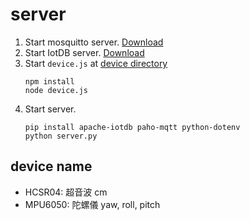 # server

1. Start mosquitto server. [Download](https://mosquitto.org/download/)
2. Start IotDB server. [Download](https://iotdb.apache.org/Download/)
3. Start `device.js` at [device directory](../device/README.md)
   ```
   npm install
   node device.js
   ```
4. Start server.
    ```
    pip install apache-iotdb paho-mqtt python-dotenv
    python server.py
    ```

## device name   
- HCSR04: 超音波 cm 
- MPU6050: 陀螺儀 yaw, roll, pitch